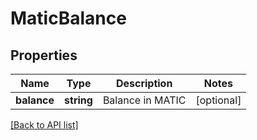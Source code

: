 # MaticBalance

## Properties

Name | Type | Description | Notes
------------ | ------------- | ------------- | -------------
**balance** | **string** | Balance in MATIC | [optional]

[[Back to API list]](../../README.md#api-endpoints)
